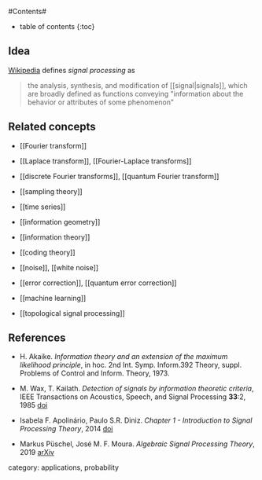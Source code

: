 
#Contents#
* table of contents
{:toc}

## Idea

[Wikipedia](https://en.wikipedia.org/wiki/Signal_processing) defines _signal processing_ as

> the analysis, synthesis, and modification of [[signal|signals]], which are broadly defined as functions conveying "information about the behavior or attributes of some phenomenon"

## Related concepts

* [[Fourier transform]]

* [[Laplace transform]], [[Fourier-Laplace transforms]]

* [[discrete Fourier transforms]], [[quantum Fourier transform]]

* [[sampling theory]]

* [[time series]]

* [[information geometry]]

* [[information theory]]

* [[coding theory]]

* [[noise]], [[white noise]]

* [[error correction]], [[quantum error correction]]

* [[machine learning]]

* [[topological signal processing]]

## References

* H. Akaike. _Information theory and an extension of the maximum likelihood principle_, in hoc. 2nd Int. Symp. Inform.392
Theory, suppl. Problems of Control and Inform. Theory, 1973.

* M. Wax, T. Kailath. _Detection of signals by information theoretic criteria_, IEEE Transactions on Acoustics, Speech, and Signal Processing __33__:2, 1985 [doi](https://doi.org/10.1109/TASSP.1985.1164557)

* Isabela F. Apolinário, Paulo S.R. Diniz. _Chapter 1 - Introduction to Signal Processing Theory_, 2014 [doi](https://doi.org/10.1016/B978-0-12-396502-8.00001-2)

* Markus Püschel, José M. F. Moura. _Algebraic Signal Processing Theory_, 2019 [arXiv](https://arxiv.org/abs/cs/0612077)


category: applications, probability